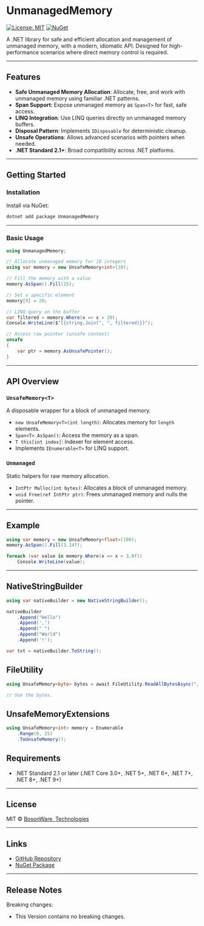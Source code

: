# UnmanagedMemory

[![License: MIT](https://img.shields.io/badge/License-MIT-yellow.svg)](LICENSE)
[![NuGet](https://img.shields.io/nuget/v/UnmanagedMemory.svg)](https://www.nuget.org/packages/UnmanagedMemory)

A .NET library for safe and efficient allocation and management of unmanaged memory, with a modern, idiomatic API. Designed for high-performance scenarios where direct memory control is required.

---

## Features

- **Safe Unmanaged Memory Allocation**: Allocate, free, and work with unmanaged memory using familiar .NET patterns.
- **Span<T> Support**: Expose unmanaged memory as `Span<T>` for fast, safe access.
- **LINQ Integration**: Use LINQ queries directly on unmanaged memory buffers.
- **Disposal Pattern**: Implements `IDisposable` for deterministic cleanup.
- **Unsafe Operations**: Allows advanced scenarios with pointers when needed.
- **.NET Standard 2.1+**: Broad compatibility across .NET platforms.

---

## Getting Started

### Installation

Install via NuGet:

```sh
dotnet add package UnmanagedMemory
```

---

### Basic Usage

```csharp
using UnmanagedMemory;

// Allocate unmanaged memory for 10 integers
using var memory = new UnsafeMemory<int>(10);

// Fill the memory with a value
memory.AsSpan().Fill(25);

// Set a specific element
memory[9] = 20;

// LINQ query on the buffer
var filtered = memory.Where(x => x > 20);
Console.WriteLine($"[{string.Join(", ", filtered)}]");

// Access raw pointer (unsafe context)
unsafe
{
    var ptr = memory.AsUnsafePointer();
}
```

---

## API Overview

### `UnsafeMemory<T>`

A disposable wrapper for a block of unmanaged memory.

- `new UnsafeMemory<T>(int length)`: Allocates memory for `length` elements.
- `Span<T> AsSpan()`: Access the memory as a span.
- `T this[int index]`: Indexer for element access.
- Implements `IEnumerable<T>` for LINQ support.

### `Unmanaged`

Static helpers for raw memory allocation.

- `IntPtr Malloc(int bytes)`: Allocates a block of unmanaged memory.
- `void Free(ref IntPtr ptr)`: Frees unmanaged memory and nulls the pointer.

---

## Example

```csharp
using var memory = new UnsafeMemory<float>(100);
memory.AsSpan().Fill(3.14f);

foreach (var value in memory.Where(x => x > 3.0f))
    Console.WriteLine(value);
```

---

## NativeStringBuilder

```csharp
using var nativeBuilder = new NativeStringBuilder();

nativeBuilder
    .Append("Hello")
    .Append(',')
    .Append(" ")
    .Append("World")
    .Append('!');

var txt = nativeBuilder.ToString();
```

## FileUtility
```csharp
using UnsafeMemory<byte> bytes = await FileUtility.ReadAllBytesAsync("/path/to/file");

// Use the bytes.
```

## UnsafeMemoryExtensions
```csharp
using UnsafeMemory<int> memory = Enumerable
    .Range(0, 25)
    .ToUnsafeMemory();
```

## Requirements

- .NET Standard 2.1 or later (.NET Core 3.0+, .NET 5+, .NET 6+, .NET 7+, .NET 8+, .NET 9+)

---

## License

MIT © [BosonWare, Technologies](https://github.com/BosonWare-Technologies/UnmanagedMemory)

---

## Links

- [GitHub Repository](https://github.com/BosonWare-Technologies/UnmanagedMemory)
- [NuGet Package](https://www.nuget.org/packages/UnmanagedMemory)

---

## Release Notes

Breaking changes:
- This Version contains no breaking changes.

